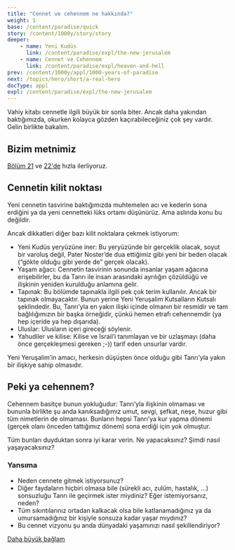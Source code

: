 ```yaml
---
title: "Cennet ve cehennem ne hakkında?"
weight: 1
base: /content/paradise/quick
story: /content/1000y/story/story
deeper:
    - name: Yeni Kudüs
      link: /content/paradise/expl/the-new-jerusalem
    - name: Cennet ve Cehennem
      link: /content/paradise/expl/heaven-and-hell
prev: /content/1000y/appl/1000-years-of-paradise
next: /topics/hero/short/a-real-hero
docType: appl
expl: /content/paradise/expl/the-new-jerusalem
---
```


Vahiy kitabı cennetle ilgili büyük bir sonla biter. Ancak daha yakından baktığımızda, okurken kolayca gözden kaçırabileceğiniz çok şey vardır. Gelin birlikte bakalım.

## Bizim metnimiz

<a name="04d1"></a>
[Bölüm 21](https://www.bibleserver.com/TR/Vahiy21) ve [22'de](https://www.bibleserver.com/TR/Vahiy22) hızla ilerliyoruz.

## Cennetin kilit noktası

<a name="c018"></a>
Yeni cennetin tasvirine baktığımızda muhtemelen acı ve kederin sona erdiğini ya da yeni cennetteki lüks ortamı düşünürüz. Ama aslında konu bu değildir.

Ancak dikkatleri diğer bazı kilit noktalara çekmek istiyorum:

- Yeni Kudüs yeryüzüne iner: Bu yeryüzünde bir gerçeklik olacak, soyut bir varoluş değil, Pater Noster’de dua ettiğimiz gibi yeni bir beden olacak (“gökte olduğu gibi yerde de” gerçek olacak).
- Yaşam ağacı: Cennetin tasvirinin sonunda insanlar yaşam ağacına erişebilirler, bu da Tanrı ile insan arasındaki ayrılığın çözüldüğü ve ilişkinin yeniden kurulduğu anlamına gelir.
- Tapınak: Bu bölümde tapınakla ilgili pek çok terim kullanılır. Ancak bir tapınak olmayacaktır. Bunun yerine Yeni Yeruşalim Kutsalların Kutsalı şeklindedir. Bu, Tanrı’yla en yakın ilişki içinde olmanın bir resmidir ve tam bağlılığımızın bir başka örneğidir, çünkü hemen etrafı cehennemdir (ya hep içeride ya hep dışarıda).
- Uluslar: Ulusların içeri gireceği söylenir.
- Yahudiler ve kilise: Kilise ve İsrail’i tanımlayan ve bir uzlaşmayı (daha önce gerçekleşmesi gereken ;-)) tarif eden unsurlar vardır.

Yeni Yeruşalim’in amacı, herkesin düşüşten önce olduğu gibi Tanrı’yla yakın bir ilişkiye sahip olmasıdır.

## Peki ya cehennem?

<a name="3135"></a>
Cehennem basitçe bunun yokluğudur: Tanrı’yla ilişkinin olmaması ve bununla birlikte şu anda kanıksadığımız umut, sevgi, şefkat, neşe, huzur gibi tüm nimetlerin de olmaması. Bunların hepsi Tanrı’ya kur yapma dönemi (gerçek olanı önceden tattığımız dönem) sona erdiği için yok olmuştur.

Tüm bunları duyduktan sonra iyi karar verin. Ne yapacaksınız? Şimdi nasıl yaşayacaksınız?

### Yansıma

<a name="5010"></a>
- Neden cennete gitmek istiyorsunuz?
- Diğer faydaların hiçbiri olmasa bile (sürekli acı, zulüm, hastalık, …) sonsuzluğu Tanrı ile geçirmek ister miydiniz? Eğer istemiyorsanız, neden?
- Tüm sıkıntılarınız ortadan kalkacak olsa bile katlanamadığınız ya da umursamadığınız bir kişiyle sonsuza kadar yaşar mıydınız?
- Bu cennet vizyonu şu anda dünyadaki yaşamınızı nasıl şekillendiriyor?

[Daha büyük bağlam](/gen/index/appl/the-book-of-revelation)
